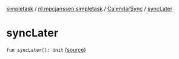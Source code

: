 [simpletask](../../index.md) / [nl.mpcjanssen.simpletask](../index.md) / [CalendarSync](index.md) / [syncLater](.)

# syncLater

`fun syncLater(): Unit` [(source)](https://github.com/mpcjanssen/simpletask-android/blob/master/src/main/java/nl/mpcjanssen/simpletask/CalendarSync.kt#L284)